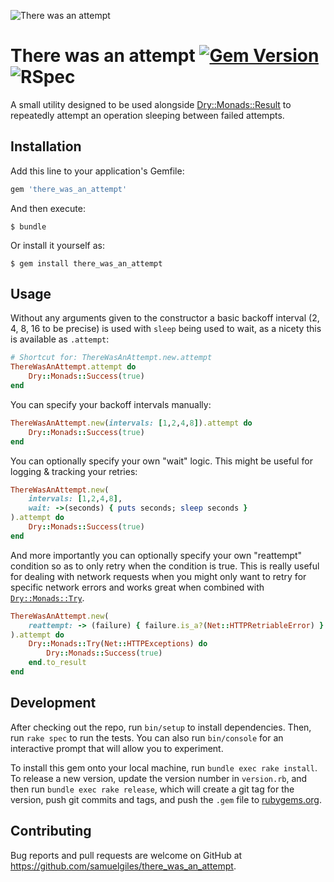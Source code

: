 ![There was an attempt](https://user-images.githubusercontent.com/2643026/78128526-ff02ec80-740d-11ea-9226-40b15c437518.png)

# There was an attempt [![Gem Version](https://badge.fury.io/rb/there_was_an_attempt.svg)](https://badge.fury.io/rb/there_was_an_attempt) ![RSpec](https://github.com/samuelgiles/there_was_an_attempt/workflows/RSpec/badge.svg)

A small utility designed to be used alongside [Dry::Monads::Result](https://dry-rb.org/gems/dry-monads/) to repeatedly attempt an operation sleeping between failed attempts.

## Installation

Add this line to your application's Gemfile:

```ruby
gem 'there_was_an_attempt'
```

And then execute:

    $ bundle

Or install it yourself as:

    $ gem install there_was_an_attempt

## Usage

Without any arguments given to the constructor a basic backoff interval (2, 4, 8, 16 to be precise) is used with `sleep` being used to wait, as a nicety this is available as `.attempt`:

```ruby
# Shortcut for: ThereWasAnAttempt.new.attempt
ThereWasAnAttempt.attempt do
    Dry::Monads::Success(true)
end
```

You can specify your backoff intervals manually:

```ruby
ThereWasAnAttempt.new(intervals: [1,2,4,8]).attempt do
    Dry::Monads::Success(true)
end
```

You can optionally specify your own "wait" logic. This might be useful for logging & tracking your retries:

```ruby
ThereWasAnAttempt.new(
    intervals: [1,2,4,8],
    wait: ->(seconds) { puts seconds; sleep seconds }
).attempt do
    Dry::Monads::Success(true)
end
```

And more importantly you can optionally specify your own "reattempt" condition so as to only retry when the condition is true. This is really useful for dealing with network requests when you might only want to retry for specific network errors and works great when combined with [`Dry::Monads::Try`](https://dry-rb.org/gems/dry-monads/master/try/).

```ruby
ThereWasAnAttempt.new(
    reattempt: -> (failure) { failure.is_a?(Net::HTTPRetriableError) }
).attempt do
    Dry::Monads::Try(Net::HTTPExceptions) do
        Dry::Monads::Success(true)
    end.to_result
end
```

## Development

After checking out the repo, run `bin/setup` to install dependencies. Then, run `rake spec` to run the tests. You can also run `bin/console` for an interactive prompt that will allow you to experiment.

To install this gem onto your local machine, run `bundle exec rake install`. To release a new version, update the version number in `version.rb`, and then run `bundle exec rake release`, which will create a git tag for the version, push git commits and tags, and push the `.gem` file to [rubygems.org](https://rubygems.org).

## Contributing

Bug reports and pull requests are welcome on GitHub at https://github.com/samuelgiles/there_was_an_attempt.
